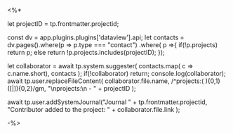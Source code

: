 <%*

let projectID = tp.frontmatter.projectid;

const dv = app.plugins.plugins['dataview'].api;
let contacts = dv.pages().where(p => p.type === "contact")
	.where( p =>{
		if(!p.projects)
			return p;
		else
			return !p.projects.includes(projectID);
	});

let collaborator = await tp.system.suggester(
	contacts.map( c => c.name.short),
	contacts
);
if(!collaborator)
	return;
console.log(collaborator);
await tp.user.replaceFileContent(
	collaborator.file.name,
	/^projects\:( ){0,1}(\[|\]){0,2}/gm,
	"\nprojects:\n  - " + projectID
);

await tp.user.addSystemJournal("Journal " + tp.frontmatter.projectid,
	"Contributor added to the project: " + collaborator.file.link
);

-%>